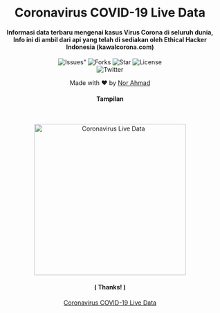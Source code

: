 <H1 align="center">Coronavirus COVID-19 Live Data
</H1>
<H4 align="center">Informasi data terbaru mengenai kasus Virus Corona di seluruh dunia, Info ini di ambil dari api yang telah di sediakan oleh Ethical Hacker Indonesia (kawalcorona.com)</H4>

<p align="center">
 <img src="https://img.shields.io/github/issues/norahmad/coronaupdate" alt=Issues">
 <img src="https://img.shields.io/github/forks/norahmad/coronaupdate" alt="Forks">
 <img src="https://img.shields.io/github/stars/norahmad/coronaupdate" alt="Star">
 <img src="https://img.shields.io/github/license/norahmad/coronaupdate" alt="License"> <br>
 <img src="https://img.shields.io/twitter/url?url=https%3A%2F%2Fgithub.com%2Fnorahmad%2Fcoronaupdate" alt="Twitter"> <br>
</p>

<p align="center">
Made with ❤️ by <a href="https://github.com/norahmad">Nor Ahmad</a>
</p>
 <h4 align="center">Tampilan</h4> <br>
 <p align="center">
 <img src="https://i.ibb.co/DgGfMLx/carbon-2.png" alt="Coronavirus Live Data" width="350">
 </p>
 <h4 align="center">( Thanks! )</h4>

<p align="center"><a href="https://kawalcorona.com" target="_blank">Coronavirus COVID-19 Live Data</a></p>
